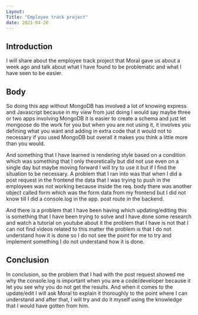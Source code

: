 ```yaml
---
Layout:
Title: "Employee track project"
date: 2021-04-20
---
```


## Introduction

I will share about the employee track project that Moral gave us about a week ago and talk about what I have found to be problematic and what I have seen to be easier.

## Body

So doing this app without MongoDB has involved a lot of knowing express and Javascript because in my view from just doing I would say maybe three or two apps involving MongoDB
it is easier to create a schema and just let mongoose do the work for you but when you are not using it, it involves you defining what you want and adding in extra code that it would not to necessary if you used MongoDB but overall it makes you think a little more than you would.

And something that I have learned is rendering style based on a condition which was something that I only theoretically but did not use even on a single day but maybe moving forward I will try to use it but if I find the situation to be necessary. A problem that I ran into was that when I did a post request in the frontend the data that I was trying to push in the employees was not working because inside the req. body there was another object called form which was the form data from my frontend but I did not know till I did a console.log in the app. post route in the backend.

And there is a problem that I have been having which updating/editing this is something that I have been trying to solve and I have done some research and watch a tutorial on youtube about it the problem that I have is not that I can not find videos related to this matter the problem is that I do not understand how it is done so I do not see the point for me to try and implement something I do not understand how it is done.

## Conclusion

In conclusion, so the problem that I had with the post request showed me why the console.log is important when you are a code/developer because it let you see why you do not get the results. And when it comes to the update/edit I will ask Moral to explain it thoroughly to the point where I can understand and after that, I will try and do it myself using the knowledge that I would have gotten from him.
